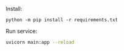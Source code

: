 Install:
```
python -m pip install -r requirements.txt
```

Run service:
```bash
uvicorn main:app --reload 
```